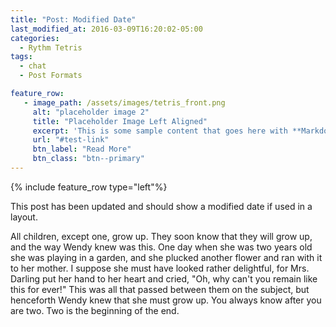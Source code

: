 ```yaml
---
title: "Post: Modified Date"
last_modified_at: 2016-03-09T16:20:02-05:00
categories:
  - Rythm Tetris
tags:
  - chat
  - Post Formats

feature_row:
   - image_path: /assets/images/tetris_front.png
     alt: "placeholder image 2"
     title: "Placeholder Image Left Aligned"
     excerpt: 'This is some sample content that goes here with **Markdown** formatting. Left aligned with `type="left"`'
     url: "#test-link"
     btn_label: "Read More"
     btn_class: "btn--primary"
---
```


{% include feature_row type="left"%}

This post has been updated and should show a modified date if used in a layout.

All children, except one, grow up. They soon know that they will grow up, and the way Wendy knew was this. One day when she was two years old she was playing in a garden, and she plucked another flower and ran with it to her mother. I suppose she must have looked rather delightful, for Mrs. Darling put her hand to her heart and cried, "Oh, why can't you remain like this for ever!" This was all that passed between them on the subject, but henceforth Wendy knew that she must grow up. You always know after you are two. Two is the beginning of the end.
